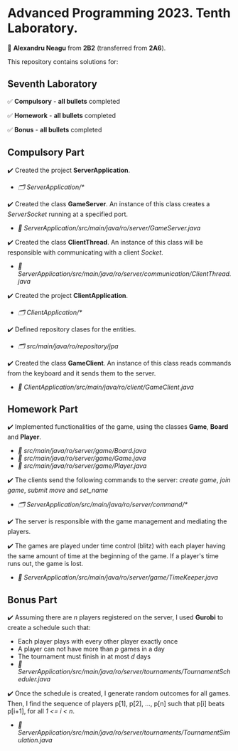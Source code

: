 # Advanced Programming 2023. Tenth Laboratory.

:adult: **Alexandru Neagu** from **2B2** (transferred from **2A6**).

This repository contains solutions for:

## Seventh Laboratory ##

:white_check_mark: **Compulsory** - **all bullets** completed

:white_check_mark: **Homework** - **all bullets** completed

:white_check_mark: **Bonus** - **all bullets** completed

## Compulsory Part ##

:heavy_check_mark: Created the project **ServerApplication**.
- _:card_index_dividers: ServerApplication/*_

:heavy_check_mark: Created the class **GameServer**. An instance of this class creates a _ServerSocket_ running at a specified port.
  - _:file_folder: ServerApplication/src/main/java/ro/server/GameServer.java_

:heavy_check_mark: Created the class **ClientThread**. An instance of this class will be responsible with communicating with a client _Socket_.
- _:file_folder: ServerApplication/src/main/java/ro/server/communication/ClientThread.java_
  
:heavy_check_mark: Created the project **ClientApplication**.
  - _:card_index_dividers: ClientApplication/*_
 
 :heavy_check_mark: Defined repository clases for the entities.
  - _:card_index_dividers: src/main/java/ro/repository/jpa_
 
 :heavy_check_mark: Created the class **GameClient**. An instance of this class reads commands from the keyboard and it sends them to the server.
  - _:file_folder: ClientApplication/src/main/java/ro/client/GameClient.java_

 
## Homework Part ##

:heavy_check_mark: Implemented functionalities of the game, using the classes **Game**, **Board** and **Player**.
  - _:file_folder: src/main/java/ro/server/game/Board.java_
  - _:file_folder: src/main/java/ro/server/game/Game.java_
  - _:file_folder: src/main/java/ro/server/game/Player.java_

:heavy_check_mark: The clients send the following commands to the server: _create game_, _join game_, _submit move_ and _set_name_
  - _:card_index_dividers: ServerApplication/src/main/java/ro/server/command/*_

:heavy_check_mark: The server is responsible with the game management and mediating the players.

:heavy_check_mark: The games are played under time control (blitz) with each player having the same amount of time at the beginning of the game. If a player's time runs out, the game is lost.
  - _:file_folder: ServerApplication/src/main/java/ro/server/game/TimeKeeper.java_
    
## Bonus Part ##

:heavy_check_mark: Assuming there are _n_ players registered on the server, I used **Gurobi** to create a schedule such that:
- Each player plays with every other player exactly once
- A player can not have more than _p_ games in a day
- The tournament must finish in at most _d_ days
- _:file_folder: ServerApplication/src/main/java/ro/server/tournaments/TournamentScheduler.java_

:heavy_check_mark: Once the schedule is created, I generate random outcomes for all games. Then, I find the sequence of players p[1], p[2], ..., p[n] such that p[i] beats p[i+1], for all _1 <= i < n_. 
  - _:file_folder: ServerApplication/src/main/java/ro/server/tournaments/TournamentSimulation.java_
